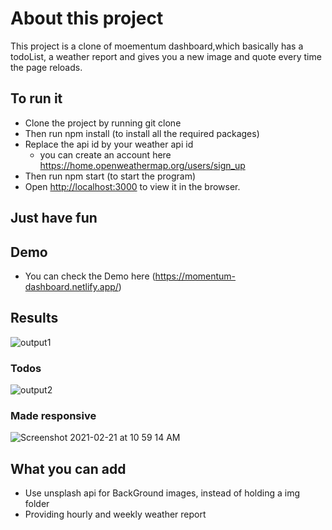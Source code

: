 # About this project

This project is a clone of moementum dashboard,which basically has a todoList, a weather report and gives you a new image and quote every time the page reloads.


## To run it
*   Clone the project by running git clone
*   Then run npm install (to install all the required packages)
*   Replace the api id by your weather api id
    *  you can create an account here https://home.openweathermap.org/users/sign_up
*   Then run npm start (to start the program)
*   Open [http://localhost:3000](http://localhost:3000) to view it in the browser.

## Just have fun 

## Demo
* You can check the Demo here (https://momentum-dashboard.netlify.app/)

## Results

![output1](https://user-images.githubusercontent.com/55057144/108616285-1ab21f80-7432-11eb-9123-eaba389cbf58.png)

### Todos

![output2](https://user-images.githubusercontent.com/55057144/108616288-243b8780-7432-11eb-86e2-1f5ba0202f09.png)

### Made responsive
![Screenshot 2021-02-21 at 10 59 14 AM](https://user-images.githubusercontent.com/55057144/108616510-ea6b8080-7433-11eb-92d8-40c4f8ed060f.png)
## What you can add
*   Use unsplash api for BackGround images, instead of holding a img folder
*   Providing hourly and weekly weather report 
